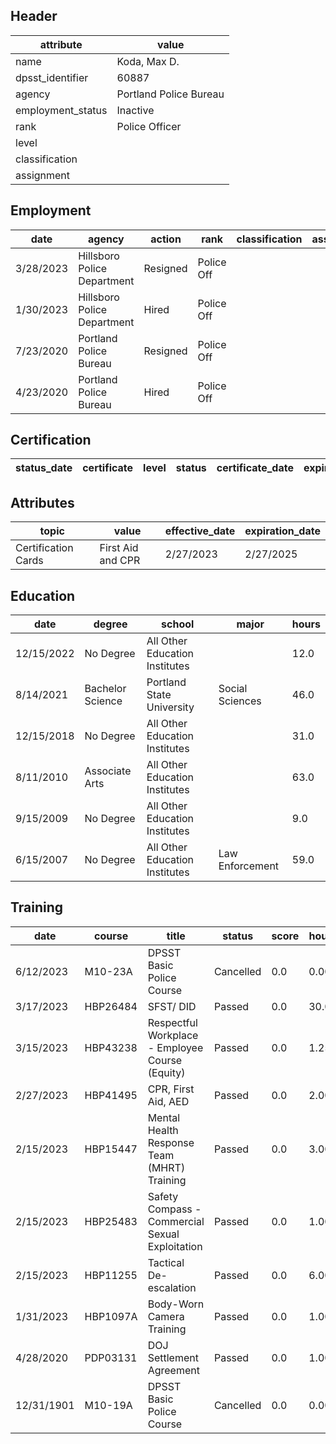 ## Header
| attribute | value |
| --------- | ----- |
| name | Koda, Max D. |
| dpsst_identifier | 60887 |
| agency | Portland Police Bureau |
| employment_status | Inactive |
| rank | Police Officer |
| level |  |
| classification |  |
| assignment |  |
## Employment
| date | agency | action | rank | classification | assignment |
| ---- | ------ | ------ | ---- | -------------- | ---------- |
| 3/28/2023 | Hillsboro Police Department | Resigned | Police Off |  |  |
| 1/30/2023 | Hillsboro Police Department | Hired | Police Off |  |  |
| 7/23/2020 | Portland Police Bureau | Resigned | Police Off |  |  |
| 4/23/2020 | Portland Police Bureau | Hired | Police Off |  |  |
## Certification
| status_date | certificate | level | status | certificate_date | expiration_date | probation_date |
| ----------- | ----------- | ----- | ------ | ---------------- | --------------- | -------------- |
## Attributes
| topic | value | effective_date | expiration_date |
| ----- | ----- | -------------- | --------------- |
| Certification Cards | First Aid and CPR | 2/27/2023 | 2/27/2025 |
## Education
| date | degree | school | major | hours |
| ---- | ------ | ------ | ----- | ----- |
| 12/15/2022 | No Degree | All Other Education Institutes |  | 12.0 |
| 8/14/2021 | Bachelor Science | Portland State University | Social Sciences | 46.0 |
| 12/15/2018 | No Degree | All Other Education Institutes |  | 31.0 |
| 8/11/2010 | Associate Arts | All Other Education Institutes |  | 63.0 |
| 9/15/2009 | No Degree | All Other Education Institutes |  | 9.0 |
| 6/15/2007 | No Degree | All Other Education Institutes | Law Enforcement | 59.0 |
## Training
| date | course | title | status | score | hours |
| ---- | ------ | ----- | ------ | ----- | ----- |
| 6/12/2023 | M10-23A | DPSST Basic Police Course | Cancelled | 0.0 | 0.00 |
| 3/17/2023 | HBP26484 | SFST/ DID | Passed | 0.0 | 30.00 |
| 3/15/2023 | HBP43238 | Respectful Workplace - Employee Course (Equity) | Passed | 0.0 | 1.25 |
| 2/27/2023 | HBP41495 | CPR, First Aid, AED | Passed | 0.0 | 2.00 |
| 2/15/2023 | HBP15447 | Mental Health Response Team (MHRT) Training | Passed | 0.0 | 3.00 |
| 2/15/2023 | HBP25483 | Safety Compass - Commercial Sexual Exploitation | Passed | 0.0 | 1.00 |
| 2/15/2023 | HBP11255 | Tactical De-escalation | Passed | 0.0 | 6.00 |
| 1/31/2023 | HBP1097A | Body-Worn Camera Training | Passed | 0.0 | 1.00 |
| 4/28/2020 | PDP03131 | DOJ Settlement Agreement | Passed | 0.0 | 1.00 |
| 12/31/1901 | M10-19A | DPSST Basic Police Course | Cancelled | 0.0 | 0.00 |
